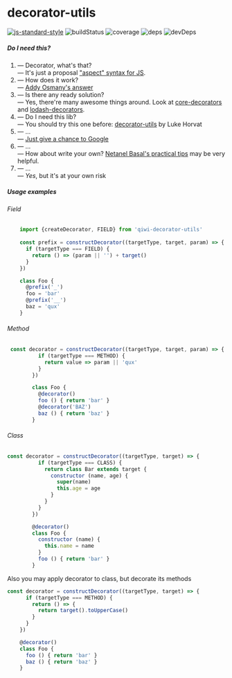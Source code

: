 # decorator-utils
[![js-standard-style](https://img.shields.io/badge/code%20style-standard-brightgreen.svg)](http://standardjs.com)
![buildStatus](https://travis-ci.org/qiwi/decorator-utils.svg?branch=master)
![coverage](https://coveralls.io/repos/qiwi/decorator-utils/badge.svg)
![deps](https://david-dm.org/qiwi/decorator-utils.svg)
![devDeps](https://david-dm.org/qiwi/decorator-utils/dev-status.svg)

##### Do I need this?
1. — Decorator, what's that?  
   — It's just a proposal ["aspect" syntax for JS](https://github.com/tc39/proposal-decorators).
2. — How does it work?  
   — [Addy Osmany's answer](https://medium.com/google-developers/exploring-es7-decorators-76ecb65fb841)
3. — Is there any ready solution?  
   — Yes, there're many awesome things around. Look at [core-decorators](https://www.npmjs.com/package/core-decorators) and [lodash-decorators](https://www.npmjs.com/package/lodash-decorators). 
4. — Do I need this lib?  
   — You should try this one before: [decorator-utils](https://www.npmjs.com/package/decorator-utils) by Luke Horvat
5. — ...  
   — [Just give a chance to Google](https://google.com/search?q=js+decorator+utils)
6. — ...   
   — How about write your own? [Netanel Basal's practical tips](https://netbasal.com/create-and-test-decorators-in-javascript-85e8d5cf879c) may be very helpful.
6. — ...  
   — *Yes*, but it's at your own risk

##### Usage examples
###### Field
```javascript
    import {createDecorator, FIELD} from 'qiwi-decorator-utils'
    
    const prefix = constructDecorator((targetType, target, param) => {
      if (targetType === FIELD) {
        return () => (param || '') + target()
      }
    })

    class Foo {
      @prefix('_')
      foo = 'bar'
      @prefix('__')
      baz = 'qux'
    }
```

###### Method
```javascript
 const decorator = constructDecorator((targetType, target, param) => {
          if (targetType === METHOD) {
            return value => param || 'qux'
          }
        })

        class Foo {
          @decorator()
          foo () { return 'bar' }
          @decorator('BAZ')
          baz () { return 'baz' }
        }
```

###### Class
```javascript
const decorator = constructDecorator((targetType, target) => {
          if (targetType === CLASS) {
            return class Bar extends target {
              constructor (name, age) {
                super(name)
                this.age = age
              }
            }
          }
        })

        @decorator()
        class Foo {
          constructor (name) {
            this.name = name
          }
          foo () { return 'bar' }
        }
```

Also you may apply decorator to class, but decorate its methods

```javascript
const decorator = constructDecorator((targetType, target) => {
      if (targetType === METHOD) {
        return () => {
          return target().toUpperCase()
        }
      }
    })

    @decorator()
    class Foo {
      foo () { return 'bar' }
      baz () { return 'baz' }
    }
```
